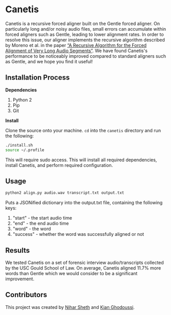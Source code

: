 # Canetis

Canetis is a recursive forced aligner built on the Gentle forced aligner. On particularly long and/or noisy audio files, 
small errors can accumulate within forced aligners such as Gentle, leading to lower alignment rates. In order to
resolve this issue, our aligner implements the recursive algorithm described by Moreno et al. in the paper [“A Recursive Algorithm for the Forced Alignment of Very Long Audio Segments”](http://citeseerx.ist.psu.edu/viewdoc/download?doi=10.1.1.649.6346&rep=rep1&type=pdf).
We have found Canetis's performance to be noticeably improved compared to standard aligners such as Gentle,
and we hope you find it useful!

## Installation Process

**Dependencies**

1. Python 2
2. Pip
3. Git

**Install**

Clone the source onto your machine. `cd` into the `canetis` directory and run the following:
```bash
./install.sh
source ~/.profile
```

This will require sudo access. This will install all required dependencies, install Canetis, and perform required configuration.

## Usage

```bash
python2 align.py audio.wav transcript.txt output.txt
```

Puts a JSONified dictionary into the output.txt file, containing the following keys:
1. "start" - the start audio time
2. "end" - the end audio time
3. "word" - the word
4. "success" - whether the word was successfully aligned or not

## Results

We tested Canetis on a set of forensic interview audio/transcripts collected by the USC
Gould School of Law. On average, Canetis aligned 11.7% more words than Gentle which we
would consider to be a significant improvement.

## Contributors

This project was created by [Nihar Sheth](http://github.com/nsheth12) and [Kian Ghodoussi](http://github.com/ghodouss).
